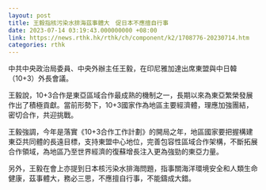 ```yaml
---
layout: post
title: 王毅指核污染水排海茲事體大　促日本不應擅自行事
date: 2023-07-14 03:19:43.000000000 +08:00
link: https://news.rthk.hk/rthk/ch/component/k2/1708776-20230714.htm
categories: rthk
---
```


中共中央政治局委員、中央外辦主任王毅，在印尼雅加達出席東盟與中日韓（10+3）外長會議。

王毅說，10+3合作是東亞區域合作最成熟的機制之一，長期以來為東亞繁榮發展作出了積極貢獻。當前形勢下，10+3國家作為地區主要經濟體，理應加強團結，密切合作，共迎挑戰。

王毅強調，今年是落實《10+3合作工作計劃》的開局之年，地區國家要把握構建東亞共同體的長遠目標，支持東盟中心地位，完善包容性區域合作架構，不斷拓展合作領域，為地區乃至世界經濟的復蘇增長注入更為強勁的東亞力量。

另外，王毅在會上亦提到日本核污染水排海問題，指事關海洋環境安全和人類生命健康，茲事體大，務必三思，不應擅自行事，不能鑄成大錯。
